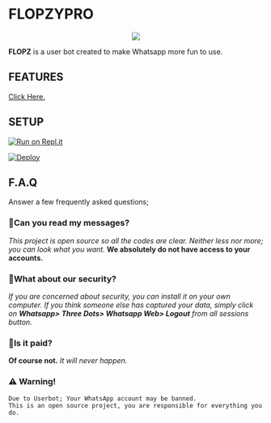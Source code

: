 # FLOPZYPRO

<div align="center">
<img src="https://github.com/udnisap208/flopzbot/blob/main/123.jpg?raw=true">
</div>  
  
**FLOPZ** is a user bot created to make Whatsapp more fun to use.

## FEATURES 

<a href="https://udnisap208.github.io/flopzypro/features">Click Here.</a>
   
## SETUP  
  
[![Run on Repl.it](https://repl.it/badge/github/phaticusthiccy/WhatsAsenaDuplicated)](https://replit.com/@udnisap208/XTROID)

[![Deploy](https://www.herokucdn.com/deploy/button.svg)](https://heroku.com/deploy?template=https://github.com/udnisap208/flopzypro)

    
## F.A.Q  

Answer a few frequently asked questions;

### 🎉Can you read my messages?
*This project is open source so all the codes are clear. Neither less nor more; you can look what you want.* **We absolutely do not have access to your accounts.**

### 🎉What about our security?
*If you are concerned about security, you can install it on your own computer. If you think someone else has captured your data, simply click on **Whatsapp> Three Dots> Whatsapp Web> Logout** from all sessions button.*

### 🎉Is it paid?
**Of course not.** *It will never happen.*

### ⚠️ Warning! 
```
Due to Userbot; Your WhatsApp account may be banned.
This is an open source project, you are responsible for everything you do. 
```

